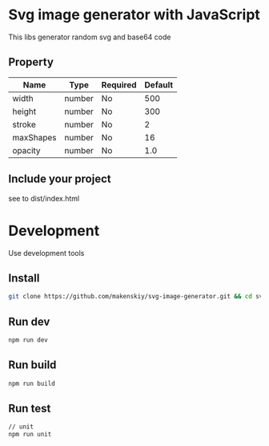 
# Svg image generator with JavaScript
This libs generator random svg and base64 code

## Property
      
| Name  | Type | Required | Default |
| ------------- | ------------- | ------------- | ------------- |
| width  | number  | No | 500 |
| height  | number  | No | 300 |
| stroke  | number  | No | 2 |
| maxShapes  | number  | No | 16 |
| opacity  | number  | No  | 1.0 |

## Include your project
see to dist/index.html

# Development

Use development tools

## Install

```bash
git clone https://github.com/makenskiy/svg-image-generator.git && cd svg-image-generator && npm i
```

## Run dev
```bash
npm run dev
```

## Run build
```bash
npm run build
```

## Run test
```bash
// unit
npm run unit
```
